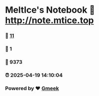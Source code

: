 # MeltIce's Notebook :link: http://note.mtice.top 
### :page_facing_up: [11](http://note.mtice.top/tag.html) 
### :speech_balloon: 1 
### :hibiscus: 9373 
### :alarm_clock: 2025-04-19 14:10:04 
### Powered by :heart: [Gmeek](https://github.com/Meekdai/Gmeek)
